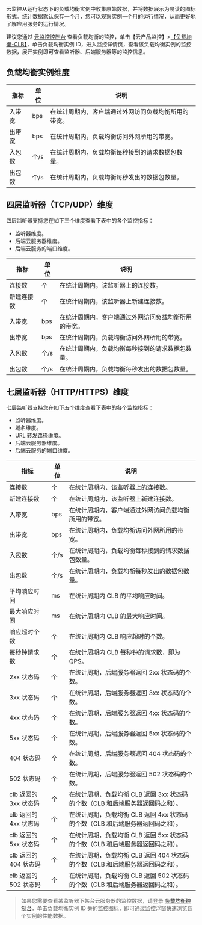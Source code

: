 云监控从运行状态下的负载均衡实例中收集原始数据，并将数据展示为易读的图标形式。统计数据默认保存一个月，您可以观察实例一个月的运行情况，从而更好地了解应用服务的运行情况。

建议您通过 [云监控控制台](https://console.cloud.tencent.com/monitor/overview) 查看负载均衡的监控，单击【云产品监控】>[【负载均衡-CLB】](https://console.cloud.tencent.com/monitor/clb)，单击负载均衡实例 ID，进入监控详情页，查看该负载均衡实例的监控数据，展开实例即可查看监听器、后端服务器等的监控信息。

## 负载均衡实例维度
|指标 | 单位 | 说明|
|----|------|----|
|入带宽 | bps  | 在统计周期内，客户端通过外网访问负载均衡所用的带宽。|
|出带宽 | bps  | 在统计周期内，负载均衡访问外网所用的带宽。|
|入包数 | 个/s  | 在统计周期内，负载均衡每秒接到的请求数据包数量。|
|出包数 | 个/s  | 在统计周期内，负载均衡每秒发出的数据包数量。|

## 四层监听器（TCP/UDP）维度
四层监听器支持您在如下三个维度查看下表中的各个监控指标：
- 监听器维度。
- 后端云服务器维度。
- 后端云服务的端口维度。

|指标 | 单位 | 说明|
|----|------|----|
|连接数 | 个  | 在统计周期内，该监听器上的连接数。|
|新建连接数 | 个  | 在统计周期内，该监听器上新建连接数。|
|入带宽 | bps  | 在统计周期内，客户端通过外网访问负载均衡所用的带宽。|
|出带宽 | bps  | 在统计周期内，负载均衡访问外网所用的带宽。|
|入包数 | 个/s  | 在统计周期内，负载均衡每秒接到的请求数据包数量。|
|出包数 | 个/s  | 在统计周期内，负载均衡每秒发出的数据包数量。|

## 七层监听器（HTTP/HTTPS）维度
七层监听器支持您在如下五个维度查看下表中的各个监控指标：
- 监听器维度。
- 域名维度。
- URL 转发路径维度。
- 后端云服务器维度。
- 后端云服务的端口维度。

|指标 | 单位 | 说明|
|----|------|----|
|连接数 | 个  | 在统计周期内，该监听器上的连接数。|
|新建连接数 | 个  | 在统计周期内，该监听器上新建连接数。|
|入带宽 | bps  | 在统计周期内，客户端通过外网访问负载均衡所用的带宽。|
|出带宽 | bps  | 在统计周期内，负载均衡访问外网所用的带宽。|
|入包数 | 个/s  | 在统计周期内，负载均衡每秒接到的请求数据包数量。|
|出包数 | 个/s  | 在统计周期内，负载均衡每秒发出的数据包数量。|
|平均响应时间 | ms  | 在统计周期内 CLB 的平均响应时间。|
|最大响应时间 | ms  | 在统计周期内 CLB 的最大响应时间。|
|响应超时个数 | 个  | 在统计周期内 CLB 响应超时的个数。|
|每秒钟请求数 | 个  | 在统计周期内 CLB 每秒钟的请求数，即为 QPS。|
|2xx 状态码 | 个  | 在统计周期，后端服务器返回 2xx 状态码的个数。 |
|3xx 状态码 | 个  | 在统计周期，后端服务器返回 3xx 状态码的个数。|
|4xx 状态码 | 个  | 在统计周期，后端服务器返回 4xx 状态码的个数。|
|5xx 状态码 | 个  | 在统计周期，后端服务器返回 5xx 状态码的个数。|
|404 状态码 | 个  | 在统计周期，后端服务器返回 404 状态码的个数。|
|502 状态码 | 个  | 在统计周期，后端服务器返回 502 状态码的个数。|
|clb 返回的 3xx 状态码 | 个  | 在统计周期，负载均衡 CLB 返回 3xx 状态码的个数（CLB 和后端服务器返回码之和）。|
|clb 返回的 4xx 状态码 | 个  | 在统计周期，负载均衡 CLB 返回 4xx 状态码的个数（CLB 和后端服务器返回码之和）。|
|clb 返回的 5xx 状态码 | 个  | 在统计周期，负载均衡 CLB 返回 5xx 状态码的个数（CLB 和后端服务器返回码之和）。|
|clb 返回的 404 状态码 | 个  | 在统计周期，负载均衡 CLB 返回 404 状态码的个数（CLB 和后端服务器返回码之和）。|
|clb 返回的 502 状态码 | 个  | 在统计周期，负载均衡 CLB 返回 502 状态码的个数（CLB 和后端服务器返回码之和）。|

>如果您需要查看某监听器下某台云服务器的监控数据，请登录 [负载均衡控制台](https://console.cloud.tencent.com/clb)，单击负载均衡实例 ID 旁的监控图标，即可通过监控浮窗快速浏览各个实例的性能数据。
